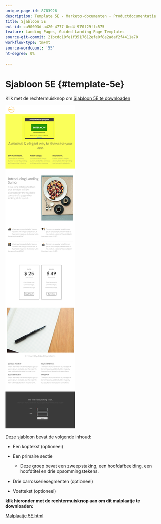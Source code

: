 ```yaml
---
unique-page-id: 8783926
description: Template 5E - Marketo-documenten - Productdocumentatie
title: Sjabloon 5E
exl-id: ca90093d-a420-4777-8ed4-970f29ffc575
feature: Landing Pages, Guided Landing Page Templates
source-git-commit: 21bcdc10fe1f3517612efe0f8e2adaf2f4411a70
workflow-type: tm+mt
source-wordcount: '55'
ht-degree: 0%

---
```


# Sjabloon 5E {#template-5e}

Klik met de rechtermuisknop om [ Sjabloon 5E te downloaden ](https://experienceleague.adobe.com/landing/marketo/lp-templates/template-5e.html)

![](assets/image2015-7-29-15-3a24-3a40.png)

Deze sjabloon bevat de volgende inhoud:

* Een koptekst (optioneel)
* Een primaire sectie

   * Deze groep bevat een zweepstaking, een hoofdafbeelding, een hoofdtitel en drie opsommingstekens.

* Drie carrosseriesegmenten (optioneel)
* Voettekst (optioneel)

**klik hieronder met de rechtermuisknop aan om dit malplaatje te downloaden:**

[ Malplaatje 5E.html ](https://experienceleague.adobe.com/landing/marketo/lp-templates/template-5e.html)
